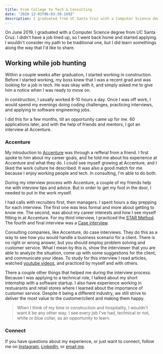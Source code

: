 ```yaml
---
title: From College to Tech & Consulting
date: "2020-12-03T06:03:30.169Z"
description: I graduated from UC Santa Cruz with a Computer Science degree and now work in consulting and tech.
---
```


On June 2019, I graduated with a Computer Science degree from UC Santa Cruz.
I didn't have a job lined up, so I went back home and started applying.
I wouldn't consider my path to be traditional one, but I did learn somethings along the way that I'd like to share.

## Working while job hunting

Within a couple weeks after graduation, I started working in construction. Before I started working, my boss knew that I was a recent grad and was looking for a job in tech. He was okay with it, and simply asked me to
give him a notice when I was ready to move on.

In construction, I usually worked 8-10 hours a day.
Once I was off work, I would spend my evenings doing coding challenges,
practicing interviews, and applying to software engineering jobs.

I did this for a few months, till an opportunity came up for me.
60 applications later, and with the help of friends and mentors, 
I got an interview at Accenture.

### Accenture

My introduction to <a href="http://accenture.com/" target="_blank">Accenture</a>
 was through a refferal from a friend. I first spoke to him about my career goals, and he told me about his experience at Accenture and what they do. I could see myself growing at Accenture, and I liked the work culture he described. It was also a good match for me because I enjoy working people and tech. In consulting, I'm able to do both.

During my interview process with Accenture, a couple of my friends help me with inteview tips and advice. But in order to get my foot in the door, I needed to put in the work myself.

I had calls with recruiters first, then managers.
I spent hours a day prepping for each interview.
The first one was less formal and more about getting to know me.
The second, was about my career interests and how I see myself fitting in at Accenture.
For my third interview, I practiced the <a href="https://www.indeed.com/hire/c/info/star-interview-format?aceid=&gclid=Cj0KCQiAk53-BRD0ARIsAJuNhpvDgIFRH5Yjo65ZW91BZkn5X5RAhOV7tPAJk8IBpIzF1yC6AjNJmZoaAhSdEALw_wcB" target="_blank">STAR Method</a>.
The fourth and final interview was a <a href='https://biginterview.com/case-interview-questions/' target='_blank'>Case interview</a>.

Consulting companies, like Accenture, do case interviews. They do this as a way to see how you would
handle a business scenario for a client. There is no right or wrong answer,
but you should employ problem solving and customer service. What I mean by this is, show the interviewer
that you are able to analyze the situation, come up with some suggestions for the client, and communicate your ideas.
To study for this interview I read articles, watched <a href='https://www.youtube.com/user/caseinterview' target='_blank'>youtube videos</a>, and practiced by myself and with others.

There a couple other things that helped me during the interview process. Because I was applying to a technical role, I talked about my short internship with a software startup. I also have experience working in restuarants and retail stores where I learned about the importance of customer service. Despite it being a different industry, we still strive to deliver the most value to the customer/client and making them happy.

> When I think of my time in construction and hospitality, I wouldn't want it be any other way. I see every job I've had, technical or not, white or blue collar, as an opportunity to learn.

### Connect

If you have questions about my experience, or just want to connect, follow me on <a href='https://www.instagram.com/arturo_creates/' target='_blank'>Instagram</a>, <a href='https://www.linkedin.com/in/rturolopez/' target='_blank'>LinkedIn</a>, or <a href='https://www.arturocreates.com/' target='_blank'>email me</a>.
